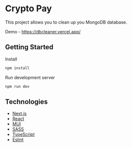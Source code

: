 # Crypto Pay

This project allows you to clean up you MongoDB database.

Demo - https://dbcleaner.vercel.app/

## Getting Started

Install

```bash
npm install
```

Run development server

```bash
npm run dev
```

## Technologies

* [Next.js](https://nextjs.org)
* [React](https://react.dev/)
* [MUI](https://mui.com/material-ui/)
* [SASS](https://sass-scss.ru)
* [TypeScript](https://www.typescriptlang.org/)
* [Eslint](https://eslint.org/)
